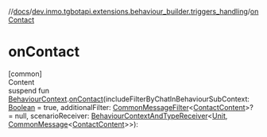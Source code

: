 //[docs](../../index.md)/[dev.inmo.tgbotapi.extensions.behaviour_builder.triggers_handling](index.md)/[onContact](on-contact.md)



# onContact  
[common]  
Content  
suspend fun [BehaviourContext](../dev.inmo.tgbotapi.extensions.behaviour_builder/-behaviour-context/index.md).[onContact](on-contact.md)(includeFilterByChatInBehaviourSubContext: [Boolean](https://kotlinlang.org/api/latest/jvm/stdlib/kotlin/-boolean/index.html) = true, additionalFilter: [CommonMessageFilter](index.md#%5Bdev.inmo.tgbotapi.extensions.behaviour_builder.triggers_handling%2FCommonMessageFilter%2F%2F%2FPointingToDeclaration%2F%5D%2FClasslikes%2F625018081)<[ContactContent](../dev.inmo.tgbotapi.types.message.content/-contact-content/index.md)>? = null, scenarioReceiver: [BehaviourContextAndTypeReceiver](../dev.inmo.tgbotapi.extensions.behaviour_builder/index.md#%5Bdev.inmo.tgbotapi.extensions.behaviour_builder%2FBehaviourContextAndTypeReceiver%2F%2F%2FPointingToDeclaration%2F%5D%2FClasslikes%2F625018081)<[Unit](https://kotlinlang.org/api/latest/jvm/stdlib/kotlin/-unit/index.html), [CommonMessage](../dev.inmo.tgbotapi.types.message.abstracts/-common-message/index.md)<[ContactContent](../dev.inmo.tgbotapi.types.message.content/-contact-content/index.md)>>):   



